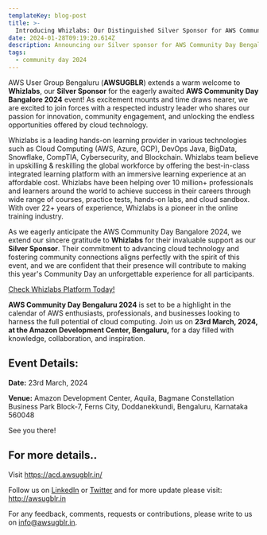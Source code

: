 ```yaml
---
templateKey: blog-post
title: >-
  Introducing Whizlabs: Our Distinguished Silver Sponsor for AWS Community Day Bangalore 2024!
date: 2024-01-28T09:19:20.614Z
description: Announcing our Silver sponsor for AWS Community Day Bengaluru 2024.
tags:
  - community day 2024
---
```


AWS User Group Bengaluru (**AWSUGBLR**) extends a warm welcome to **Whizlabs**, our **Silver Sponsor** for the eagerly awaited **AWS Community Day Bangalore 2024** event! As excitement mounts and time draws nearer, we are excited to join forces with a respected industry leader who shares our passion for innovation, community engagement, and unlocking the endless opportunities offered by cloud technology.

Whizlabs is a leading hands-on learning provider in various technologies such as Cloud Computing (AWS, Azure, GCP), DevOps Java, BigData, Snowflake, CompTIA, Cybersecurity, and Blockchain. Whizlabs team believe in upskilling & reskilling the global workforce by offering the best-in-class integrated learning platform with an immersive learning experience at an affordable cost. Whizlabs have been helping over 10 million+ professionals and learners around the world to achieve success in their careers through wide range of courses, practice tests, hands-on labs, and cloud sandbox. With over 22+ years of experience, Whizlabs is a pioneer in the online training industry.

As we eagerly anticipate the AWS Community Day Bangalore 2024, we extend our sincere gratitude to **Whizlabs** for their invaluable support as our **Silver Sponsor**. Their commitment to advancing cloud technology and fostering community connections aligns perfectly with the spirit of this event, and we are confident that their presence will contribute to making this year's Community Day an unforgettable experience for all participants.

[Check Whizlabs Platform Today!](https://www.whizlabs.com/pricing/)

**AWS Community Day Bengaluru 2024** is set to be a highlight in the calendar of AWS enthusiasts, professionals, and businesses looking to harness the full potential of cloud computing. Join us on **23rd March, 2024, at the Amazon Development Center, Bengaluru,** for a day filled with knowledge, collaboration, and inspiration.

## Event Details:

**Date:** 23rd March, 2024

**Venue:** Amazon Development Center, Aquila, Bagmane Constellation Business Park Block-7, Ferns City, Doddanekkundi, Bengaluru, Karnataka 560048

See you there!

## For more details..

Visit  <https://acd.awsugblr.in/>

Follow us on [LinkedIn](https://www.linkedin.com/in/awsugblr/) or [Twitter](https://twitter.com/awsugblr) and for more update please visit: <http://awsugblr.in>

For any feedback, comments, requests or contributions, please write to us on [info@awsugblr.in](<mailto: info@awsugblr.in>).